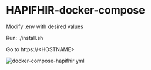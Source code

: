 # HAPIFHIR-docker-compose

Modify .env with desired values

Run: ./install.sh
  
Go to https://\<HOSTNAME\> 

![docker-compose-hapifhir yml](https://user-images.githubusercontent.com/48926694/193571255-b8588148-feb8-4189-b48a-5ce21ba58cc6.png)
